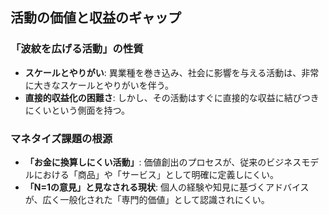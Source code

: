 


## 活動の価値と収益のギャップ

### 「波紋を広げる活動」の性質

*   **スケールとやりがい**: 異業種を巻き込み、社会に影響を与える活動は、非常に大きなスケールとやりがいを伴う。
*   **直接的収益化の困難さ**: しかし、その活動はすぐに直接的な収益に結びつきにくいという側面を持つ。

### マネタイズ課題の根源

*   **「お金に換算しにくい活動」**: 価値創出のプロセスが、従来のビジネスモデルにおける「商品」や「サービス」として明確に定義しにくい。
*   **「N=1の意見」と見なされる現状**: 個人の経験や知見に基づくアドバイスが、広く一般化された「専門的価値」として認識されにくい。

